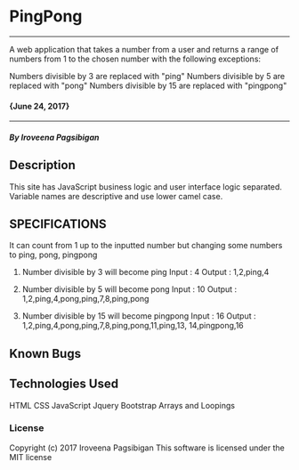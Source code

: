 # PingPong
-----
A web application that takes a number from a user and returns a range of numbers from 1 to the chosen number with the following exceptions:

Numbers divisible by 3 are replaced with "ping"
Numbers divisible by 5 are replaced with "pong"
Numbers divisible by 15 are replaced with "pingpong"

#### {June 24, 2017}
----
##### By Iroveena Pagsibigan

## Description

This site has JavaScript business logic and user interface logic separated.
Variable names are descriptive and use lower camel case.

## SPECIFICATIONS

It can count from 1 up to the inputted number but changing some numbers to ping, pong, pingpong

1. Number divisible by 3 will become ping
  Input : 4
  Output : 1,2,ping,4

2. Number divisible by 5 will become pong
  Input : 10
  Output : 1,2,ping,4,pong,ping,7,8,ping,pong

3. Number divisible by 15 will become pingpong
  Input : 16
  Output : 1,2,ping,4,pong,ping,7,8,ping,pong,11,ping,13,
  14,pingpong,16



## Known Bugs



## Technologies Used

HTML
CSS
JavaScript
Jquery
Bootstrap
Arrays and Loopings

### License

Copyright (c) 2017 Iroveena Pagsibigan
This software is licensed under the MIT license
